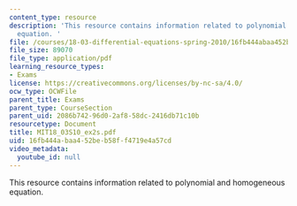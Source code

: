 ```yaml
---
content_type: resource
description: 'This resource contains information related to polynomial and homogeneous
  equation. '
file: /courses/18-03-differential-equations-spring-2010/16fb444abaa452beb58ff4719e4a57cd_MIT18_03S10_ex2s.pdf
file_size: 89070
file_type: application/pdf
learning_resource_types:
- Exams
license: https://creativecommons.org/licenses/by-nc-sa/4.0/
ocw_type: OCWFile
parent_title: Exams
parent_type: CourseSection
parent_uid: 2086b742-96d0-2af8-58dc-2416db71c10b
resourcetype: Document
title: MIT18_03S10_ex2s.pdf
uid: 16fb444a-baa4-52be-b58f-f4719e4a57cd
video_metadata:
  youtube_id: null
---
```

This resource contains information related to polynomial and homogeneous equation. 